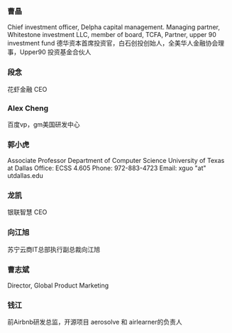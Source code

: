 

### 曹晶

Chief investment officer, Delpha capital management. Managing partner, Whitestone investment LLC, member of board, TCFA, Partner, upper 90 investment fund
德华资本首席投资官，白石创投创始人，全美华人金融协会理事，Upper90 投资基金合伙人

### 段念
花虾金融 CEO

### Alex Cheng
百度vp，gm美国研发中心

### 郭小虎
Associate Professor 
Department of Computer Science 
University of Texas at Dallas 
Office: ECSS 4.605
Phone: 972-883-4723
Email: xguo "at" utdallas.edu

### 龙凯
银联智慧 CEO

### 向江旭
苏宁云商IT总部执行副总裁向江旭 

### 曹志斌

Director, Global Product Marketing

### 钱江
前Airbnb研发总监，开源项目 aerosolve 和 airlearner的负责人
